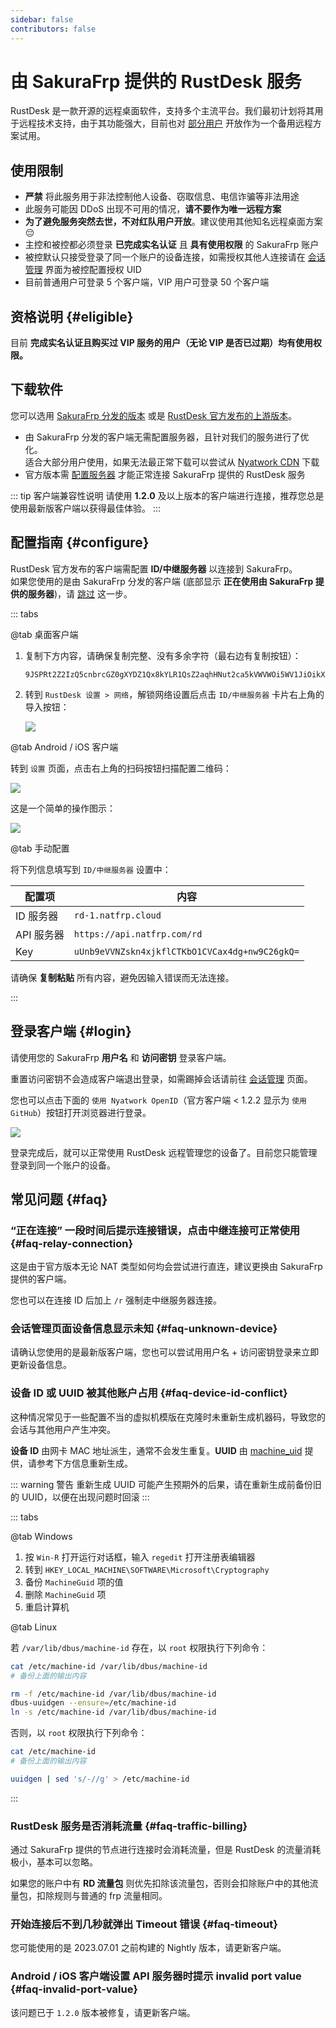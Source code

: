 ```yaml
---
sidebar: false
contributors: false
---
```


# 由 SakuraFrp 提供的 RustDesk 服务

RustDesk 是一款开源的远程桌面软件，支持多个主流平台。我们最初计划将其用于远程技术支持，由于其功能强大，目前也对 [部分用户](#eligible) 开放作为一个备用远程方案试用。

## 使用限制

- **严禁** 将此服务用于非法控制他人设备、窃取信息、电信诈骗等非法用途
- 此服务可能因 DDoS 出现不可用的情况，**请不要作为唯一远程方案**
- **为了避免服务突然去世，不对红队用户开放**。建议使用其他知名远程桌面方案 😔
- 主控和被控都必须登录 **已完成实名认证** 且 **具有使用权限** 的 SakuraFrp 账户
- 被控默认只接受登录了同一个账户的设备连接，如需授权其他人连接请在 [会话管理](https://www.natfrp.com/remote/rd_session) 界面为被控配置授权 UID
- 目前普通用户可登录 5 个客户端，VIP 用户可登录 50 个客户端

## 资格说明 {#eligible}

目前 **完成实名认证且购买过 VIP 服务的用户（无论 VIP 是否已过期）均有使用权限。**

## 下载软件

您可以选用 [SakuraFrp 分发的版本](https://github.com/natfrp/rustdesk/releases/latest) 或是 [RustDesk 官方发布的上游版本](https://github.com/rustdesk/rustdesk/releases/latest)。

- 由 SakuraFrp 分发的客户端无需配置服务器，且针对我们的服务进行了优化。  
  适合大部分用户使用，如果无法最正常下载可以尝试从 [Nyatwork CDN](https://nya.globalslb.net/natfrp/client/rustdesk/) 下载
- 官方版本需 [配置服务器](#configure) 才能正常连接 SakuraFrp 提供的 RustDesk 服务

::: tip 客户端兼容性说明
请使用 **1.2.0** 及以上版本的客户端进行连接，推荐您总是使用最新版客户端以获得最佳体验。
:::

## 配置指南 {#configure}

RustDesk 官方发布的客户端需配置 **ID/中继服务器** 以连接到 SakuraFrp。  
如果您使用的是由 SakuraFrp 分发的客户端 (底部显示 **正在使用由 SakuraFrp 提供的服务器**)，请 [跳过](#login) 这一步。

::: tabs

@tab 桌面客户端

1. 复制下方内容，请确保复制完整、没有多余字符（最右边有复制按钮）：
  
   ```base64
   9JSPRt2Z2IzQ5cnbrcGZ0gXYDZ1Qx8kYLR1QsZ2aqhHNut2ca5kVWVWOi5WV1JiOikXZrJCLiQmcv02bj5CcyZGdh5mLpBXYv8iOzBHd0hmI6ISawFmIsIiI6ISehxWZyJCLiQWdvx2YuAncmRXYu5SMtQmciojI0N3boJye
   ```

1. 转到 `RustDesk 设置 > 网络`，解锁网络设置后点击 `ID/中继服务器` 卡片右上角的导入按钮：

   ![](./_images/configure-network-desktop.png)

@tab Android / iOS 客户端

转到 `设置` 页面，点击右上角的扫码按钮扫描配置二维码：

![](./_images/config-qr.png)

这是一个简单的操作图示：

![](./_images/configure-network-android.png)

@tab 手动配置

将下列信息填写到 `ID/中继服务器` 设置中：

| 配置项 | 内容 |
| --- | --- |
| ID 服务器 | `rd-1.natfrp.cloud` |
| API 服务器 | `https://api.natfrp.com/rd` |
| Key | `uUnb9eVVNZskn4xjkflCTKbO1CVCax4dg+nw9C26gkQ=` |

请确保 **复制粘贴** 所有内容，避免因输入错误而无法连接。

:::

## 登录客户端 {#login}

请使用您的 SakuraFrp **用户名** 和 **访问密钥** 登录客户端。

重置访问密钥不会造成客户端退出登录，如需踢掉会话请前往 [会话管理](https://www.natfrp.com/remote/rd_session) 页面。

您也可以点击下面的 `使用 Nyatwork OpenID`（官方客户端 < 1.2.2 显示为 `使用 GitHub`）按钮打开浏览器进行登录。

![](./_images/login.png)

登录完成后，就可以正常使用 RustDesk 远程管理您的设备了。目前您只能管理登录到同一个账户的设备。

## 常见问题 {#faq}

### “正在连接” 一段时间后提示连接错误，点击中继连接可正常使用 {#faq-relay-connection}

这是由于官方版本无论 NAT 类型如何均会尝试进行直连，建议更换由 SakuraFrp 提供的客户端。

您也可以在连接 ID 后加上 `/r` 强制走中继服务器连接。

### 会话管理页面设备信息显示未知 {#faq-unknown-device}

请确认您使用的是最新版客户端，您也可以尝试用用户名 + 访问密钥登录来立即更新设备信息。

### 设备 ID 或 UUID 被其他账户占用 {#faq-device-id-conflict}

这种情况常见于一些配置不当的虚拟机模版在克隆时未重新生成机器码，导致您的会话与其他用户产生冲突。

**设备 ID** 由网卡 MAC 地址派生，通常不会发生重复。**UUID** 由 [machine_uid](https://docs.rs/machine-uid/latest/machine_uid/) 提供，请参考下方信息重新生成。

::: warning 警告
重新生成 UUID 可能产生预期外的后果，请在重新生成前备份旧的 UUID，以便在出现问题时回滚
:::

::: tabs

@tab Windows

1. 按 `Win-R` 打开运行对话框，输入 `regedit` 打开注册表编辑器
1. 转到 `HKEY_LOCAL_MACHINE\SOFTWARE\Microsoft\Cryptography`
1. 备份 `MachineGuid` 项的值
1. 删除 `MachineGuid` 项
1. 重启计算机

@tab Linux

若 `/var/lib/dbus/machine-id` 存在，以 `root` 权限执行下列命令：

```bash
cat /etc/machine-id /var/lib/dbus/machine-id
# 备份上面的输出内容

rm -f /etc/machine-id /var/lib/dbus/machine-id
dbus-uuidgen --ensure=/etc/machine-id
ln -s /etc/machine-id /var/lib/dbus/machine-id
```

否则，以 `root` 权限执行下列命令：

```bash
cat /etc/machine-id
# 备份上面的输出内容

uuidgen | sed 's/-//g' > /etc/machine-id
```

:::

### RustDesk 服务是否消耗流量 {#faq-traffic-billing}

通过 SakuraFrp 提供的节点进行连接时会消耗流量，但是 RustDesk 的流量消耗极小，基本可以忽略。

如果您的账户中有 **RD 流量包** 则优先扣除该流量包，否则会扣除账户中的其他流量包，扣除规则与普通的 frp 流量相同。

### 开始连接后不到几秒就弹出 Timeout 错误 {#faq-timeout}

您可能使用的是 2023.07.01 之前构建的 Nightly 版本，请更新客户端。

### Android / iOS 客户端设置 API 服务器时提示 invalid port value {#faq-invalid-port-value}

该问题已于 `1.2.0` 版本被修复，请更新客户端。
